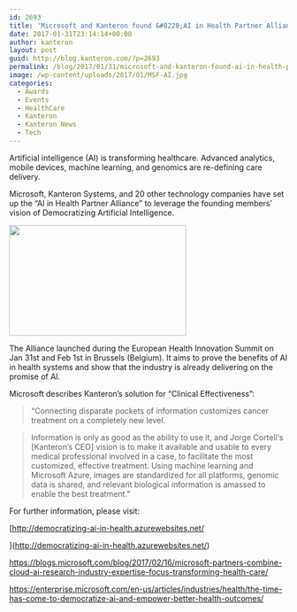 ```yaml
---
id: 2693
title: 'Microsoft and Kanteron found &#8220;AI in Health Partner Alliance&#8221; along with 20 other tech companies'
date: 2017-01-31T23:14:14+00:00
author: kanteron
layout: post
guid: http://blog.kanteron.com/?p=2693
permalink: /blog/2017/01/31/microsoft-and-kanteron-found-ai-in-health-partner-alliance-along-with-20-other-tech-companies/
image: /wp-content/uploads/2017/01/MSF-AI.jpg
categories:
  - Awards
  - Events
  - HealthCare
  - Kanteron
  - Kanteron News
  - Tech
---
```

Artificial intelligence (AI) is transforming healthcare. Advanced analytics, mobile devices, machine learning, and genomics are re-defining care delivery.

Microsoft, Kanteron Systems, and 20 other technology companies have set up the &#8220;AI in Health Partner Alliance&#8221; to leverage the founding members&#8217; vision of Democratizing Artificial Intelligence.

<img class="aligncenter size-medium" src="https://msenterprise.global.ssl.fastly.net/wordpress/2017/02/EH17_0002_2.jpg" width="320" height="200" />

The Alliance launched during the European Health Innovation Summit on Jan 31st and Feb 1st in Brussels (Belgium). It aims to prove the benefits of AI in health systems and show that the industry is already delivering on the promise of AI.

Microsoft describes Kanteron&#8217;s solution for &#8220;Clinical Effectiveness&#8221;:

> &#8220;Connecting disparate pockets of information customizes cancer treatment on a completely new level.
  
> Information is only as good as the ability to use it, and Jorge Cortell‘s [Kanteron&#8217;s CEO] vision is to make it available and usable to every medical professional involved in a case, to facilitate the most customized, effective treatment. Using machine learning and Microsoft Azure, images are standardized for all platforms, genomic data is shared, and relevant biological information is amassed to enable the best treatment.&#8221;

For further information, please visit:

[http://democratizing-ai-in-health.azurewebsites.net/
  
](http://democratizing-ai-in-health.azurewebsites.net/) 

<https://blogs.microsoft.com/blog/2017/02/16/microsoft-partners-combine-cloud-ai-research-industry-expertise-focus-transforming-health-care/>

<https://enterprise.microsoft.com/en-us/articles/industries/health/the-time-has-come-to-democratize-ai-and-empower-better-health-outcomes/>